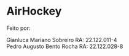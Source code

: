 # AirHockey

Feito por:

Gianluca Mariano Sobreiro RA: 22.122.011-4\
Pedro Augusto Bento Rocha RA: 22.122.028-8
